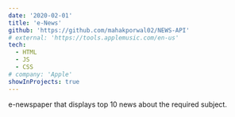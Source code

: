 ```yaml
---
date: '2020-02-01'
title: 'e-News'
github: 'https://github.com/mahakporwal02/NEWS-API'
# external: 'https://tools.applemusic.com/en-us'
tech:
  - HTML
  - JS
  - CSS
# company: 'Apple'
showInProjects: true
---
```


e-newspaper that displays top 10 news about the required subject.
